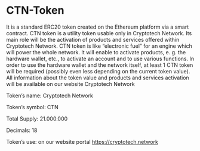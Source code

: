 # CTN-Token
It is a standard ERC20 token created on the Ethereum platform via a smart contract.
CTN token is a utility token usable only in Cryptotech Network. Its main role will be the
activation of products and services offered within Cryptotech Network. CTN token is
like “electronic fuel” for an engine which will power the whole network. It will enable
to activate products, e. g. the hardware wallet, etc., to activate an account and to use
various functions. In order to use the hardware wallet and the network itself, at least
1 CTN token will be required (possibly even less depending on the current token
value). All information about the token value and products and services activation will
be available on our website Cryptotech Network

Token’s name: Cryptotech Network

Token’s symbol: CTN

Total Supply: 21.000.000

Decimals: 18

Token’s use: on our website portal https://cryptotech.network
